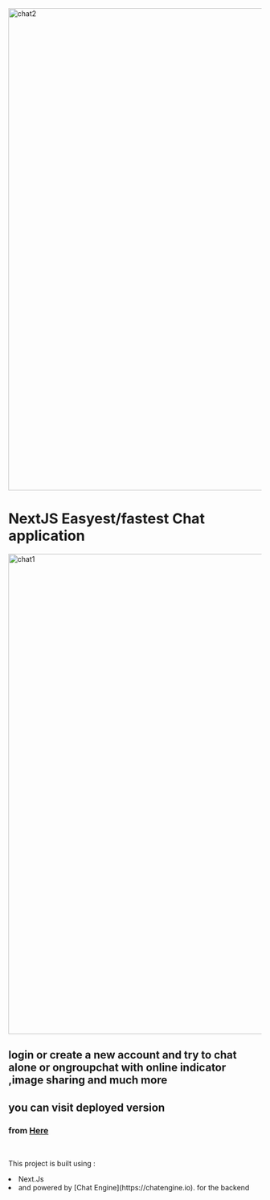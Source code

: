 
<!-- 
<img 
    src="https://raw.githubusercontent.com/alamorre/nextjs-chat-app/main/assets/nextjs-chat-tutorial.png" 
    width="75%" 
    height="100%"
/> -->
<img width="960" alt="chat2" src="https://user-images.githubusercontent.com/26660809/165193608-8a55b6b8-8b2d-4be8-98fb-eb0a3a9e74e3.png">

# NextJS Easyest/fastest Chat application 

<img width="956" alt="chat1" src="https://user-images.githubusercontent.com/26660809/165193619-4ecf10a5-7747-4f61-8dbd-d57751f9bc6f.png">


<h2>login or create a new account and try to chat alone or ongroupchat with online indicator</br>,image sharing and much more </h2>

## you can visit deployed version 
<h3>from <a href="https://nextlevelchat.vercel.app/" target="__blank"> Here</a> </h3>
    </br>
    
This project is built using :
<li>Next.Js</li>
<li>and  powered by [Chat Engine](https://chatengine.io). for the backend </li>

 



